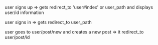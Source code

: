 user signs up => gets redirect_to 'user#index' or user_path and displays user/id information

user signs in => gets redirect_to user_path

user goes to user/post/new and creates a new post => it redirect_to user/post/id

